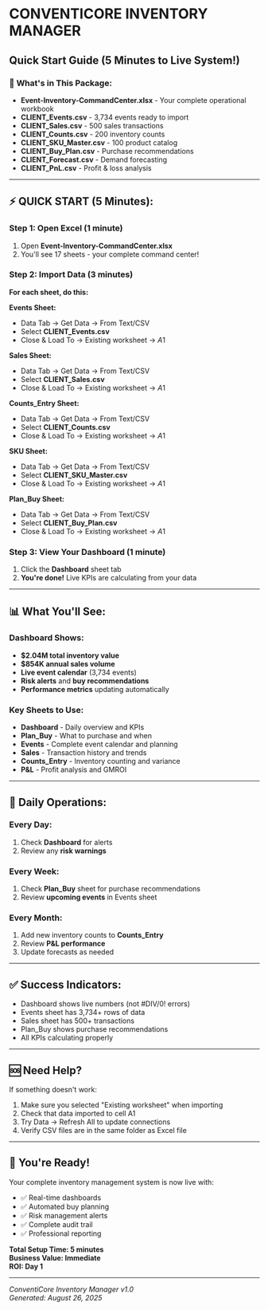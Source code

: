 # CONVENTICORE INVENTORY MANAGER
## Quick Start Guide (5 Minutes to Live System!)

### 🚀 **What's in This Package:**
- **Event-Inventory-CommandCenter.xlsx** - Your complete operational workbook
- **CLIENT_Events.csv** - 3,734 events ready to import
- **CLIENT_Sales.csv** - 500 sales transactions
- **CLIENT_Counts.csv** - 200 inventory counts
- **CLIENT_SKU_Master.csv** - 100 product catalog
- **CLIENT_Buy_Plan.csv** - Purchase recommendations
- **CLIENT_Forecast.csv** - Demand forecasting
- **CLIENT_PnL.csv** - Profit & loss analysis

---

## ⚡ **QUICK START (5 Minutes):**

### **Step 1: Open Excel (1 minute)**
1. Open **Event-Inventory-CommandCenter.xlsx**
2. You'll see 17 sheets - your complete command center!

### **Step 2: Import Data (3 minutes)**
**For each sheet, do this:**

**Events Sheet:**
- Data Tab → Get Data → From Text/CSV
- Select **CLIENT_Events.csv**
- Close & Load To → Existing worksheet → $A$1

**Sales Sheet:**
- Data Tab → Get Data → From Text/CSV  
- Select **CLIENT_Sales.csv**
- Close & Load To → Existing worksheet → $A$1

**Counts_Entry Sheet:**
- Data Tab → Get Data → From Text/CSV
- Select **CLIENT_Counts.csv** 
- Close & Load To → Existing worksheet → $A$1

**SKU Sheet:**
- Data Tab → Get Data → From Text/CSV
- Select **CLIENT_SKU_Master.csv**
- Close & Load To → Existing worksheet → $A$1

**Plan_Buy Sheet:**
- Data Tab → Get Data → From Text/CSV
- Select **CLIENT_Buy_Plan.csv**
- Close & Load To → Existing worksheet → $A$1

### **Step 3: View Your Dashboard (1 minute)**
1. Click the **Dashboard** sheet tab
2. **You're done!** Live KPIs are calculating from your data

---

## 📊 **What You'll See:**

### **Dashboard Shows:**
- **$2.04M total inventory value**
- **$854K annual sales volume** 
- **Live event calendar** (3,734 events)
- **Risk alerts** and **buy recommendations**
- **Performance metrics** updating automatically

### **Key Sheets to Use:**
- **Dashboard** - Daily overview and KPIs
- **Plan_Buy** - What to purchase and when
- **Events** - Complete event calendar and planning
- **Sales** - Transaction history and trends
- **Counts_Entry** - Inventory counting and variance
- **P&L** - Profit analysis and GMROI

---

## 🎯 **Daily Operations:**

### **Every Day:**
1. Check **Dashboard** for alerts
2. Review any **risk warnings**

### **Every Week:**
1. Check **Plan_Buy** sheet for purchase recommendations
2. Review **upcoming events** in Events sheet

### **Every Month:**
1. Add new inventory counts to **Counts_Entry**
2. Review **P&L performance** 
3. Update forecasts as needed

---

## ✅ **Success Indicators:**
- Dashboard shows live numbers (not #DIV/0! errors)
- Events sheet has 3,734+ rows of data
- Sales sheet has 500+ transactions
- Plan_Buy shows purchase recommendations
- All KPIs calculating properly

---

## 🆘 **Need Help?**
If something doesn't work:
1. Make sure you selected "Existing worksheet" when importing
2. Check that data imported to cell A1
3. Try Data → Refresh All to update connections
4. Verify CSV files are in the same folder as Excel file

---

## 🎉 **You're Ready!**
Your complete inventory management system is now live with:
- ✅ Real-time dashboards
- ✅ Automated buy planning  
- ✅ Risk management alerts
- ✅ Complete audit trail
- ✅ Professional reporting

**Total Setup Time: 5 minutes**  
**Business Value: Immediate**  
**ROI: Day 1**

---

*ConventiCore Inventory Manager v1.0*  
*Generated: August 26, 2025*
